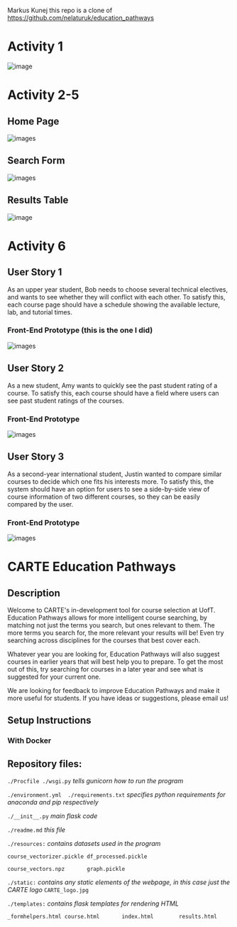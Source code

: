 Markus Kunej
this repo is a clone of https://github.com/nelaturuk/education_pathways

# Activity 1
![image](images/lab5-github-repo.png)

# Activity 2-5

## Home Page
![images](images/lab5-home.png)

## Search Form
![images](images/lab5-form.png)

## Results Table
![image](images/lab5-results-table.png)

# Activity 6

## User Story 1
As an upper year student, Bob needs to choose several technical electives, and wants to see whether they will conflict with each other. To satisfy this, each course page should have a schedule showing the available lecture, lab, and tutorial times.

### Front-End Prototype (this is the one I did)
![images](images/lab5-timetable.png)

## User Story 2
As a new student, Amy wants to quickly see the past student rating of a course. To satisfy this, each course should have a field where users can see past student ratings of the courses. 

### Front-End Prototype
![images](images/lab5-ratings.png)

## User Story 3
As a second-year international student, Justin wanted to compare similar courses to decide which one fits his interests more. To satisfy this, the system should have an option for users to see a side-by-side view of course information of two different courses, so they can be easily compared by the user.

### Front-End Prototype
![images](images/lab5-compare.png)



# CARTE Education Pathways

## Description
Welcome to CARTE's in-development tool for course selection at UofT. Education Pathways allows for more intelligent course searching, by matching not just the terms you search, but ones relevant to them. The more terms you search for, the more relevant your results will be! Even try searching across disciplines for the courses that best cover each.

Whatever year you are looking for, Education Pathways will also suggest courses in earlier years that will best help you to prepare. To get the most out of this, try searching for courses in a later year and see what is suggested for your current one.

We are looking for feedback to improve Education Pathways and make it more useful for students. If you have ideas or suggestions, please email us!

## Setup Instructions

### With Docker



## Repository files:

`./Procfile ./wsgi.py` *tells gunicorn how to run the program*

`./environment.yml  ./requirements.txt` *specifies python requirements for anaconda and pip respectively*

`./__init__.py` *main flask code*

`./readme.md` *this file*

`./resources:` *contains datasets used in the program*

`course_vectorizer.pickle df_processed.pickle`

`course_vectors.npz       graph.pickle`

`./static:` *contains any static elements of the webpage, in this case just the CARTE logo*
`CARTE_logo.jpg`

`./templates:` *contains flask templates for rendering HTML*

`_formhelpers.html course.html       index.html        results.html`
